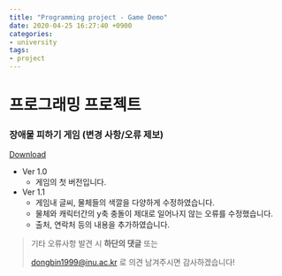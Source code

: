 ```yaml
---
title: "Programming project - Game Demo"
date: 2020-04-25 16:27:40 +0900
categories:
- university
tags:
- project
---
```


<!-- more -->

# 프로그래밍 프로젝트

### 장애물 피하기 게임 (변경 사항/오류 제보)

[Download](https://github.com/dongbin1999/Programming-Project)

* Ver 1.0
  * 게임의 첫 버전입니다.
* Ver 1.1
  * 게임내 글씨, 물체들의 색깔을 다양하게 수정하였습니다.
  * 물체와 캐릭터간의 y축 충돌이 제대로 일어나지 않는 오류를 수정했습니다.
  * 출처, 연락처 등의 내용을 추가하였습니다.





> 기타 오류사항 발견 시 __하단의 댓글__ 또는
>
> <dongbin1999@inu.ac.kr> 로 의견 남겨주시면 감사하겠습니다!